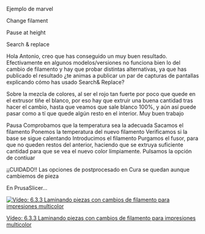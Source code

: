 Ejemplo de marvel

Change filament


Pause at height



Search & replace

Hola Antonio, creo que has conseguido un muy buen resultado. Efectivamente en algunos modelos/versiones no funciona bien lo del cambio de filamento y hay que probar distintas alternativas, ya que has publicado el resultado ¿te animas a publicar un par de capturas de pantallas explicando cómo has usado Search& Replace?

Sobre la mezcla de colores, al ser el rojo tan fuerte por poco que quede en el extrusor tiñe el blanco, por eso hay que extruir una buena cantidad tras hacer el cambio, hasta que veamos que sale blanco 100%, y aún así puede pasar como a tí que quede algún resto en el interior.
Muy buen trabajo

Pausa
Comprobamos que la temperatura sea la adecuada
Sacamos el filamento
Ponemos la temperatura del nuevo filamento 
Verificamos si la base se sigue calentando
Introducimos el filamento
Purgamos el fusor, para que no queden restos del anterior, haciendo que se extruya suficiente cantidad para que se vea el nuevo color límpiamente.
Pulsamos la opción de contiuar


¡¡CUIDADO!! Las opciones de postprocesado en Cura se quedan aunque cambiemos de pieza


En PrusaSlicer...


[![Vídeo: 6.3.3 Laminando piezas con cambios de filamento para impresiones multicolor](https://img.youtube.com/vi/hpHaA-ts89w/0.jpg)](https://drive.google.com/file/d/1-aN93x5C3Frgwkc-X4B1nJvS4mTC_YK0/view?usp=sharing)

[Vídeo: 6.3.3 Laminando piezas con cambios de filamento para impresiones multicolor](https://drive.google.com/file/d/1-aN93x5C3Frgwkc-X4B1nJvS4mTC_YK0/view?usp=sharing)

